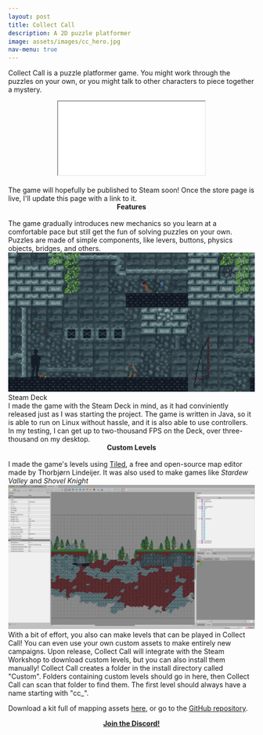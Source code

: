 ```yaml
---
layout: post
title: Collect Call
description: A 2D puzzle platformer
image: assets/images/cc_hero.jpg
nav-menu: true
---
```

Collect Call is a puzzle platformer game. You might work through the puzzles on your own, or you might talk to other characters to piece together a mystery.
<center><div class="container"><iframe class="responsive-iframe" src="assets/videos/cc_trailer.mp4"></iframe></div></center>
<br>
The game will hopefully be published to Steam soon! Once the store page is live, I'll update this page with a link to it.
<br>
<center><b>Features</b></center><br>
The game gradually introduces new mechanics so you learn at a comfortable pace but still get the fun of solving puzzles on your own. Puzzles are made of simple components, like levers, buttons, physics objects, bridges, and others.
<br><img src="assets/images/cc_screenshot.jpg">
<br>
Steam Deck
<br>
I made the game with the Steam Deck in mind, as it had conviniently released just as I was starting the project. The game is written in Java, so it is able to run on Linux without hassle, and it is also able to use controllers. In my testing, I can get up to two-thousand FPS on the Deck, over three-thousand on my desktop.
<br><center><b>Custom Levels</b></center>
<br>
I made the game's levels using <a href="https://mapeditor.org">Tiled</a>, a free and open-source map editor made by Thorbjørn Lindeijer. It was also used to make games like <i>Stardew Valley</i> and <i>Shovel Knight</i>
<br>
<img src="assets/images/cc_tiled.png">
<br>
With a bit of effort, you also can make levels that can be played in Collect Call! You can even use your own custom assets to make entirely new campaigns. Upon release, Collect Call will integrate with the Steam Workshop to download custom levels, but you can also install them manually!
Collect Call creates a folder in the install directory called "Custom". Folders containing custom levels should go in here, then Collect Call can scan that folder to find them. The first level should always have a name starting with "cc_". 

Download a kit full of mapping assets <a href="https://codeload.github.com/dbwrush/CollectCallMappingKit/zip/refs/heads/main" download>here,</a> or go to the <a href="https://github.com/dbwrush/CollectCallMappingKit">GitHub repository</a>.

<center><b><a href="https://sudologic.net/discord">Join the Discord!</a></b></center>